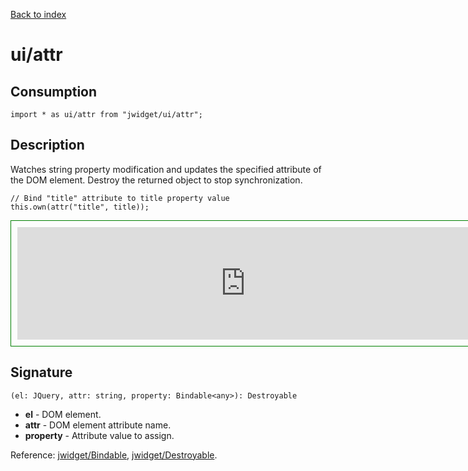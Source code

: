 [Back to index](../../README.md)

# ui/attr



## Consumption

	import * as ui/attr from "jwidget/ui/attr";

## Description

Watches string property modification and updates the specified attribute of the DOM element. Destroy the returned object to stop synchronization.

    // Bind "title" attribute to title property value
    this.own(attr("title", title));

<iframe style="border: 1px solid green; padding: 10px;" width="730" height="180" src="http://enepomnyaschih.github.io/mt/1.4/jwui-property-jwattr.html"></iframe>

## Signature

	(el: JQuery, attr: string, property: Bindable<any>): Destroyable

* **el** - DOM element.
* **attr** - DOM element attribute name.
* **property** - Attribute value to assign.

Reference: [jwidget/Bindable](../Bindable.md), [jwidget/Destroyable](../Destroyable.md).
